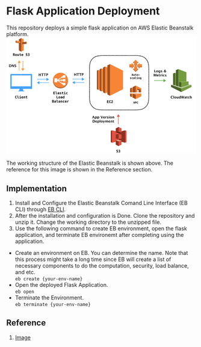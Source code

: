 # Flask Application Deployment
This repository deploys a simple flask application on AWS Elastic Beanstalk platform. 
![image](img/EB.png)

The working structure of the Elastic Beanstalk is shown above. The reference for this image is shown in the Reference section. 
## Implementation 
1. Install and Configure the Elastic Beanstalk Comand Line Interface (EB CLI) through [EB CLI](https://docs.aws.amazon.com/elasticbeanstalk/latest/dg/eb-cli3-install.html). 
2. After the installation and configuration is Done. Clone the repository and unzip it. Change the working directory to the unzipped file.
3. Use the following command to create EB environment, open the flask application, and terminate EB environemt after completing using the application.  
+ Create an environment on EB. You can determine the name. Note that this process might take a long time since EB will create a list of necessary components to do the computation, security, load balance, and etc.  
`eb create {your-env-name}`  
+ Open the deployed Flask Application.  
`eb open`  
+ Terminate the Environment.  
`eb terminate {your-env-name}`
## Reference 
1. [Image](https://dev.to/frosnerd/deploying-an-http-api-on-aws-using-elastic-beanstalk-5dh7)
